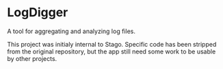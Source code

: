 # LogDigger
A tool for aggregating and analyzing log files.

This project was initialy internal to Stago. 
Specific code has been stripped from the original repository, but the app still need some work to be usable by other projects.